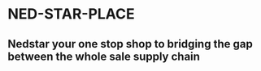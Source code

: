 

# NED-STAR-PLACE


## Nedstar your one stop shop to bridging the gap between the whole sale supply chain